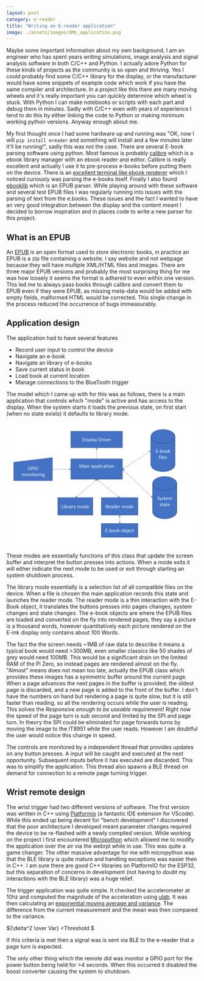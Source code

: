 ```yaml
---
layout: post
category: e-reader
title: "Writing an E-reader application"
image: ./assets/images/UML_application.png
---
```



Maybe some important information about my own background, I am an engineer who has spent years writing simulations, image analysis and signal analysis software in both C/C++ and Python. I actually adore Python for these kinds of projects as the community is so open and thriving. Yes I could probably find some C/C++ library for the display, or the manufacturer would have some snippets of example code which work if you have the same compiler and architecture. In a project like this there are many moving wheels and it's really important you can quickly determine which wheel is stuck. With Python I can make notebooks or scripts with each part and debug them in minutes. Sadly with C/C++ even with years of experience I tend to do this by either linking the code to Python or making minimum working python versions. Anyway enough about me.


My first thought once I had some hardware up and running was "OK, now I will `pip install ereader` and something will install and a few minutes later it'll be running!", sadly this was not the case. There are several E-book parsing software using python. Most famous is probably [calibre](https://calibre-ebook.com/) which is a ebook library manager with an ebook reader and editor. Calibre is really excellent and actually I use it to pre-process e-books before putting them on the device. There is an [excellent terminal like ebook renderer](https://github.com/wustho/epr) which I noticed curiously was parsing the e-books itself. Finally I also found [ebooklib](http://docs.sourcefabric.org/projects/ebooklib/en/latest/index.html) which is an EPUB parser. While playing around with these software and several test EPUB files I was regularly running into issues with the parsing of text from the e.books. These issues and the fact I wanted to have an very good integration between the display and the content meant I decided to borrow inspiration and in places code to write a new parser for this project.


## What is an EPUB
An [EPUB](https://en.wikipedia.org/wiki/EPUB) is an open format used to store electronic books, in practice an EPUB is a zip file containing a website. I say website and not webpage because they will have multiple XML/HTML files and images. There are three major EPUB versions and probably the most surprising thing for me was how loosely it seems the format is adhered to even within one version. This led me to always pass books through calibre and convert them to EPUB even if they were EPUB, as missing meta-data would be added with empty fields, malformed HTML would be corrected. This single change in the process reduced the occurrence of bugs immeasurably. 

## Application design
The application had to have several features

- Record user input to control the device
- Navigate an e-book
- Navigate an library of e-books
- Save current status in book
- Load book at current location
- Manage connections to the BlueTooth trigger

The model which I came up with for this was as follows, there is a main application that controls which "mode" is active and has access to the display. When the system starts it loads the previous state, on first start (when no state exists) it defaults to library mode. 

![](./assets/images/UML_application.png)

These modes are essentially functions of this class that update the screen buffer and interpret the button presses into actions. When a mode exits it will either indicate the next mode to be used or exit through starting an system shutdown process.

The library mode essentially is a selection list of all compatible files on the device. When a file is chosen the main application records this state and launches the reader mode. The reader mode is a thin interaction with the E-Book object, it translates the buttons presses into pages changes, system changes and state changes. The e-book objects are where the EPUB files are loaded and converted on the fly into rendered pages, they say a picture is a thousand words, however quantitatively each picture rendered on the E-ink display only contains about 100 Words.

The fact the the screen needs ~1MB of raw data to describe it means a typical book would need >300MB, even smaller classics like 50 shades of grey would need 100MB. This would be a significant drain on the limited RAM of the Pi Zero, so instead pages are rendered almost on the fly. "Almost" means does not mean too late, actually the EPUB class which provides these images has a symmetric buffer around the current page. When a page advances the next pages in the buffer is provided, the oldest page is discarded, and a new page is added to the front of the buffer. I don't have the numbers on hand but rendering a page is quite slow, but it is still faster than reading, so all the rendering occurs while the user is reading. This solves the *Responsive enough to be useable* requirement! Right now the speed of the page turn is sub second and limited by the SPI and page turn. In theory the SPI could be eliminated for page forwards turns by moving the image to the IT8951 while the user reads. However I am doubtful the user would notice this change in speed.

The controls are monitored by a independent thread that provides updates on any button presses. A input will be caught and executed at the next opportunity. Subsequent inputs before it has executed are discarded. This was to simplify the application. This thread also spawns a BLE thread on demand for connection to a remote page turning trigger.

## Wrist remote design
The wrist trigger had two different versions of software. The first version was written in C++ using [Platformio](https://platformio.org/) (a fantastic IDE extension for VScode). While this ended up being decent for "bench development" I discovered that the poor architecture I developed meant parameter changes required the device to be re-flashed with a newly compiled version. While working on the project I first encountered [Micropython](https://micropython.org/) which allowed me to modify the application over the air via the webrpl while in use. This was quite a game changer.
The other massive advantage for me with micropython was that the BLE library is quite mature and handling exceptions was easier then in C++. I am sure there are good C++ libraries on PlatformIO for the ESP32, but this separation of concerns in development (not having to doubt my interactions with the BLE library) was a huge relief.

The trigger application was quite simple. It checked the accelerometer at 10hz and computed the magnitude of the acceleration using [ulab](https://github.com/v923z/micropython-ulab). It was then calculating an [exponential moving average and variance](https://en.wikipedia.org/wiki/Moving_average#Exponentially_weighted_moving_variance_and_standard_deviation). The difference from the current measurement and the mean was then compared to the variance. 

${\delta^2 \over Var} <Threshold $

If this criteria is met then a signal was is sent via BLE to the e-reader that a page turn is expected.

The only other thing which the remote did was monitor a GPIO port for the power button being held for >4 seconds. When this occurred it disabled the boost converter causing the system to shutdown.